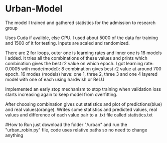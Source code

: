 # Urban-Model
The model I trained and gathered statistics for the admission to research group

Uses Cuda if avalible, else CPU. 
I used about 5000 of the data for training and 1500 of it for testing.
Inputs are scaled and randomized.

There are 2 for loops, outer one is learning rates and inner one is 16 models I added. It tries all the combinations of these values and prints which combination gives the best r2 value on which epoch. I got learning rate: 0.0005 with mode(model): 8 combination gives best r2 value at around 700 epoch. 
16 modes (models) have: one 1, three 2, three 3 and one 4 layered model with one of each using hardwish or ReLU

Implemented an early stop mechanism to stop training when validation loss starts increasing again to keep model from overfitting. 

After choosing combination gives out statistics and plot of predictions(blue) and real values(orange). Writes some statistics and predicted values, real values and difference of each value pair to a .txt file called statistics.txt

#How to Run
just download the folder "/urban" and run the "urban_robin.py" file, code uses relative paths so no need to change anything 
